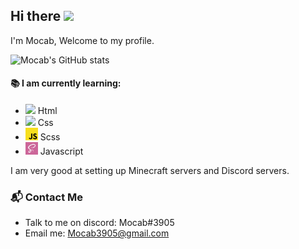 ## Hi there <img src="https://media.giphy.com/media/hvRJCLFzcasrR4ia7z/giphy.gif" width="25px">
I'm Mocab, Welcome to my profile.

![Mocab's GitHub stats](https://github-readme-stats.vercel.app/api?username=mocab&count_private=true&theme=algolia&show_icons=true)

#### :books: I am currently learning:
- <code><img height="20" src="https://cdn-icons-png.flaticon.com/512/1051/1051277.png"></code> Html  
- <code><img height="20" src="https://cdn-icons-png.flaticon.com/512/732/732190.png"></code> Css 
- <code><img height="20" src="/icons/js.png"></code> Scss 
- <code><img height="20" src="/icons/scss.png"></code> Javascript 

I am very good at setting up Minecraft servers and Discord servers.

### :mailbox_with_mail: Contact Me
- Talk to me on discord: Mocab#3905
- Email me: Mocab3905@gmail.com
